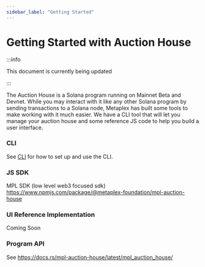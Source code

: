 ```yaml
---
sidebar_label: "Getting Started"
---
```


# Getting Started with Auction House

:::info

This document is currently being updated

:::

The Auction House is a Solana program running on Mainnet Beta and Devnet. While you may interact with it like any other Solana program by sending transactions to a Solana node, Metaplex has built some tools to make working with it much easier. We have a CLI tool that will let you manage your auction house and some reference JS code to help you build a user interface. 


### CLI

See [CLI](./cli) for how to set up and use the CLI.

### JS SDK

MPL SDK (low level web3 focused sdk) https://www.npmjs.com/package/@metaplex-foundation/mpl-auction-house

### UI Reference Implementation

Coming Soon

### Program API

See https://docs.rs/mpl-auction-house/latest/mpl_auction_house/
